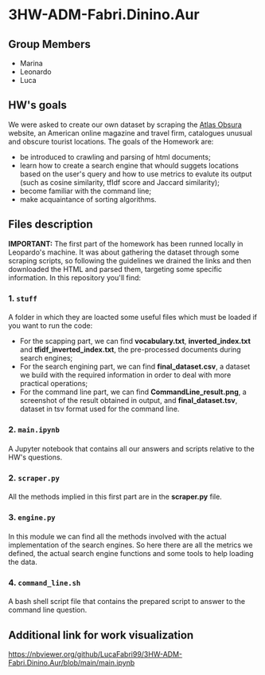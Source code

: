 # 3HW-ADM-Fabri.Dinino.Aur

## Group Members
* Marina
* Leonardo 
* Luca 

## HW's goals
We were asked to create our own dataset by scraping the [Atlas Obsura](https://www.atlasobscura.com/) website, an American online magazine and travel firm, catalogues unusual and obscure tourist locations. The goals of the Homework are:

* be introduced to crawling and parsing of html documents;
* learn how to create a search engine that whould suggets locations based on the user's query and how to use metrics to evalute its output (such as cosine similarity, tfIdf score and Jaccard similarity);
* become familiar with the command line;
* make acquaintance of sorting algorithms.

## Files description
**IMPORTANT:**
The first part of the homework has been runned locally in Leopardo's machine. It was about gathering the dataset through some scraping scripts, so following the guidelines we drained the links and then downloaded the HTML and parsed them, targeting some specific information. 
In this repository you'll find:

### 1. `stuff`

####
A folder in which they are loacted some useful files which must be loaded if you want to run the code:

* For the scapping part, we can find **vocabulary.txt**, **inverted_index.txt** and **tfidf_inverted_index.txt**, the pre-processed documents during search engines;
* For the search engining part, we can find **final_dataset.csv**, a dataset we build with the required information in order to deal with more practical operations;
* For the command line part, we can find **CommandLine_result.png**, a screenshot of the result obtained in output, and **final_dataset.tsv**, dataset in tsv format used for the command line.

### 2. `main.ipynb`

#### 
A Jupyter notebook that contains all our answers and scripts relative to the HW's questions. 

### 2. `scraper.py`

#### 
All the methods implied in this first part are in the **scraper.py** file.

### 3. `engine.py`

#### 
In this module we can find all the methods involved with the actual implementation of the search engines. So here there are all the metrics we defined, the actual search engine functions and some tools to help loading the data.

### 4. `command_line.sh`

#### 
A bash shell script file that contains the prepared script to answer to the command line question.

## Additional link for work visualization
https://nbviewer.org/github/LucaFabri99/3HW-ADM-Fabri.Dinino.Aur/blob/main/main.ipynb
